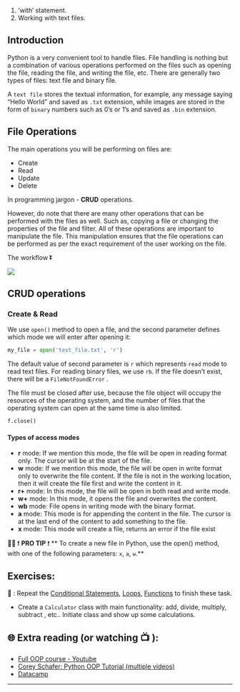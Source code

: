 1. ‘with’ statement. 
1. Working with text files. 
## Introduction 
Python is a very convenient tool to handle files.
File handling is nothing but a combination of various operations performed on the files such as opening the file, reading the file, and writing the file, etc.
There are generally two types of files: text file and binary file.

A `text file` stores the textual information, for example, any message saying “Hello World” and saved as `.txt` extension, while images are stored in the form of `binary` numbers such as 0’s or 1’s and saved as `.bin` extension.

## File Operations
The main operations you will be performing on files are:
* Create
* Read
* Update
* Delete

In programming jargon - **CRUD** operations.

However, do note that there are many other operations that can be performed with the files as well. Such as, copying a file or changing the properties of the file and filter.
All of these operations are important to manipulate the file. This manipulation ensures that the file operations can be performed as per the exact requirement of the user working on the file.

The workflow ⏬ 

![](https://github.com/CodeAcademy-Online/python-new-material/blob/master/images/crud%20workflow.png)

## CRUD operations

### Create & Read
We use ```open()``` method to open a file, and the second parameter defines which mode we will enter after opening it:

```python
my_file = open('test_file.txt', 'r')
```
The default value of second parameter is `r` which represents `read` mode to read text files. For reading binary files, we use `rb`.
If the file doesn’t exist, there will be a `FileNotFoundError` .

The file must be closed after use, because the file object will occupy the resources of the operating system, and the number of files that the operating system can open at the same time is also limited.

```python
f.close()
```
#### Types of access modes
* **r** mode: If we mention this mode, the file will be open in reading format only. The cursor will be at the start of the file.
* **w** mode: If we mention this mode, the file will be open in write format only to overwrite the file content. If the file is not in the working location, then it will create the file first and write the content in it.
* **r+** mode: In this mode, the file will be open in both read and write mode.
* **w+** mode: In this mode, it opens the file and overwrites the content.
* **wb** mode: File opens in writing mode with the binary format.
* **a** mode: This mode is for appending the content in the file. The cursor is at the last end of the content to add something to the file.
* **x** mode: This mode will create a file, returns an error if the file exist


👨‍🏫  ❗ **PRO TIP** ❗ 
** To create a new file in Python, use the open() method, with one of the following parameters: `x`, `a`, `w`.**

## Exercises: 
🧠 : Repeat the [Conditional Statements](https://github.com/CodeAcademy-Online/python-new-material/wiki/Lesson-6:-Conditional-Statements), [Loops](https://github.com/CodeAcademy-Online/python-new-material/wiki/Lesson-8:-Loops), [Functions](https://github.com/CodeAcademy-Online/python-new-material/wiki/Lesson-10:-Functions) to finish these task.
* Create a `Calculator` class with main functionality: add, divide, multiply, subtract , etc.. Initiate class and show up some calculations.


## 🌐  Extra reading (or watching 📺 ):


* [Full OOP course - Youtube](https://www.youtube.com/watch?v=Ej_02ICOIgs)
* [Corey Schafer: Python OOP Tutorial (multiple videos)](https://www.youtube.com/watch?v=ZDa-Z5JzLYM)
* [Datacamp](https://www.datacamp.com/tutorial/python-oop-tutorial)
***
